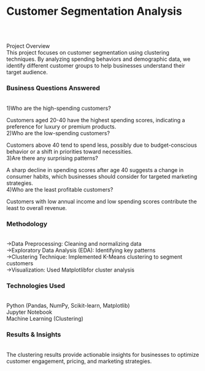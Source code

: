 <h1>Customer Segmentation Analysis</h1><br>
<h2></h2>Project Overview</h2><br>
This project focuses on customer segmentation using clustering techniques. By analyzing spending behaviors and demographic data, we identify different customer groups to help businesses understand their target audience.<br>

<h3>Business Questions Answered</h3><br>
1)Who are the high-spending customers?<br>

Customers aged 20-40 have the highest spending scores, indicating a preference for luxury or premium products.<br>
2)Who are the low-spending customers?<br>

Customers above 40 tend to spend less, possibly due to budget-conscious behavior or a shift in priorities toward necessities.<br>
3)Are there any surprising patterns?<br>

A sharp decline in spending scores after age 40 suggests a change in consumer habits, which businesses should consider for targeted marketing strategies.<br>
4)Who are the least profitable customers?<br>

Customers with low annual income and low spending scores contribute the least to overall revenue.<br>
<h3>Methodology</h3><br>
->Data Preprocessing: Cleaning and normalizing data<br>
->Exploratory Data Analysis (EDA): Identifying key patterns<br>
->Clustering Technique: Implemented K-Means clustering to segment customers<br>
->Visualization: Used Matplotlibfor cluster analysis<br>
<h3>Technologies Used</h3><br>
Python (Pandas, NumPy, Scikit-learn, Matplotlib)<br>
Jupyter Notebook<br>
Machine Learning (Clustering)<br>
<h3>Results & Insights</h3><br>
The clustering results provide actionable insights for businesses to optimize customer engagement, pricing, and marketing strategies.<br>
